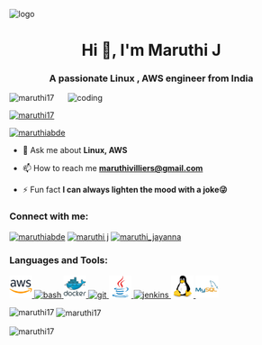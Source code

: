 ![logo](https://github.com/Maruthi17/Maruthi17/blob/master/maruthi17.png)
<h1 align="center">Hi 👋, I'm Maruthi J</h1>
<h3 align="center">A passionate Linux , AWS engineer from India</h3>
<img align="right" alt="coding" width="400" src="https://cdn.dribbble.com/users/2131993/screenshots/4948736/thoughtworks-gif_dribbble.gif">


<p align="left"> <img src="https://komarev.com/ghpvc/?username=maruthi17&label=Profile%20views&color=0e75b6&style=flat" alt="maruthi17" /> </p>

<p align="left"> <a href="https://github.com/ryo-ma/github-profile-trophy"><img src="https://github-profile-trophy.vercel.app/?username=maruthi17" alt="maruthi17" /></a> </p>

<p align="left"> <a href="https://twitter.com/maruthiabde" target="blank"><img src="https://img.shields.io/twitter/follow/maruthiabde?logo=twitter&style=for-the-badge" alt="maruthiabde" /></a> </p>

- 💬 Ask me about **Linux, AWS**

- 📫 How to reach me **maruthivilliers@gmail.com**

- ⚡ Fun fact **I can always lighten the mood with a joke😜**

<h3 align="left">Connect with me:</h3>
<p align="left">
<a href="https://twitter.com/maruthiabde" target="blank"><img align="center" src="https://raw.githubusercontent.com/rahuldkjain/github-profile-readme-generator/master/src/images/icons/Social/twitter.svg" alt="maruthiabde" height="30" width="40" /></a>
<a href="https://www.linkedin.com/in/maruthij" target="blank"><img align="center" src="https://raw.githubusercontent.com/rahuldkjain/github-profile-readme-generator/master/src/images/icons/Social/linked-in-alt.svg" alt="maruthi j" height="30" width="40" /></a>
<a href="https://instagram.com/Maruthi Villiers" target="blank"><img align="center" src="https://raw.githubusercontent.com/rahuldkjain/github-profile-readme-generator/master/src/images/icons/Social/instagram.svg" alt="maruthi_jayanna" height="30" width="40" /></a>
</p>

<h3 align="left">Languages and Tools:</h3>
<p align="left"> <a href="https://aws.amazon.com" target="_blank" rel="noreferrer"> <img src="https://raw.githubusercontent.com/devicons/devicon/master/icons/amazonwebservices/amazonwebservices-original-wordmark.svg" alt="aws" width="40" height="40"/> </a> <a href="https://www.gnu.org/software/bash/" target="_blank" rel="noreferrer"> <img src="https://www.vectorlogo.zone/logos/gnu_bash/gnu_bash-icon.svg" alt="bash" width="40" height="40"/> </a> <a href="https://www.docker.com/" target="_blank" rel="noreferrer"> <img src="https://raw.githubusercontent.com/devicons/devicon/master/icons/docker/docker-original-wordmark.svg" alt="docker" width="40" height="40"/> </a> <a href="https://git-scm.com/" target="_blank" rel="noreferrer"> <img src="https://www.vectorlogo.zone/logos/git-scm/git-scm-icon.svg" alt="git" width="40" height="40"/> </a> <a href="https://www.java.com" target="_blank" rel="noreferrer"> <img src="https://raw.githubusercontent.com/devicons/devicon/master/icons/java/java-original.svg" alt="java" width="40" height="40"/> </a> <a href="https://www.jenkins.io" target="_blank" rel="noreferrer"> <img src="https://www.vectorlogo.zone/logos/jenkins/jenkins-icon.svg" alt="jenkins" width="40" height="40"/> </a> <a href="https://www.linux.org/" target="_blank" rel="noreferrer"> <img src="https://raw.githubusercontent.com/devicons/devicon/master/icons/linux/linux-original.svg" alt="linux" width="40" height="40"/> </a> <a href="https://www.mysql.com/" target="_blank" rel="noreferrer"> <img src="https://raw.githubusercontent.com/devicons/devicon/master/icons/mysql/mysql-original-wordmark.svg" alt="mysql" width="40" height="40"/> </a> </p>

<p><img align="left" src="https://github-readme-stats.vercel.app/api/top-langs?username=maruthi17&show_icons=true&locale=en&layout=compact" alt="maruthi17" /></p>

<p>&nbsp;<img align="center" src="https://github-readme-stats.vercel.app/api?username=maruthi17&show_icons=true&locale=en" alt="maruthi17" /></p>

<p><img align="center" src="https://github-readme-streak-stats.herokuapp.com/?user=maruthi17&" alt="maruthi17" /></p>

